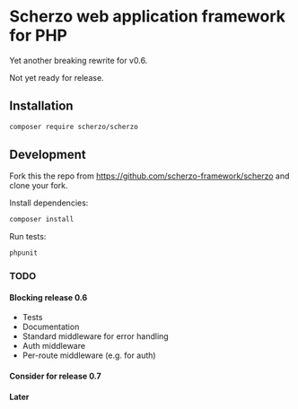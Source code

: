 # Scherzo web application framework for PHP

Yet another breaking rewrite for v0.6.

Not yet ready for release.

## Installation
```bash
composer require scherzo/scherzo
```

## Development

Fork this the repo from https://github.com/scherzo-framework/scherzo and clone your fork.

Install dependencies:
```bash
composer install
```

Run tests:
```bash
phpunit
```

### TODO

#### Blocking release 0.6
- Tests
- Documentation
- Standard middleware for error handling
- Auth middleware
- Per-route middleware (e.g. for auth)

#### Consider for release 0.7

#### Later

